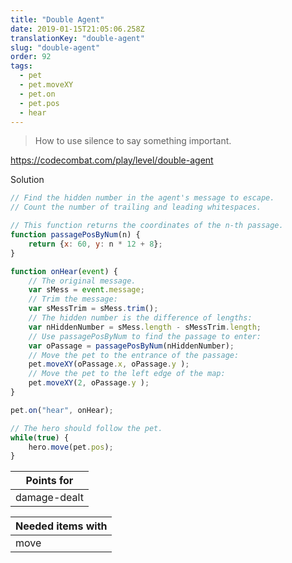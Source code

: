 ```yaml
---
title: "Double Agent"
date: 2019-01-15T21:05:06.258Z
translationKey: "double-agent"
slug: "double-agent"
order: 92
tags:
  - pet
  - pet.moveXY
  - pet.on
  - pet.pos
  - hear
---
```


> How to use silence to say something important.

https://codecombat.com/play/level/double-agent

Solution

```javascript
// Find the hidden number in the agent's message to escape.
// Count the number of trailing and leading whitespaces.

// This function returns the coordinates of the n-th passage.
function passagePosByNum(n) {
    return {x: 60, y: n * 12 + 8};
}

function onHear(event) {
    // The original message.
    var sMess = event.message;
    // Trim the message:
    var sMessTrim = sMess.trim();
    // The hidden number is the difference of lengths:
    var nHiddenNumber = sMess.length - sMessTrim.length;
    // Use passagePosByNum to find the passage to enter:
    var oPassage = passagePosByNum(nHiddenNumber);
    // Move the pet to the entrance of the passage:
    pet.moveXY(oPassage.x, oPassage.y );
    // Move the pet to the left edge of the map:
    pet.moveXY(2, oPassage.y );
}

pet.on("hear", onHear);

// The hero should follow the pet.
while(true) {
    hero.move(pet.pos);
}

```

Points for |
--- |
damage-dealt |

Needed items with |
--- |
move |


